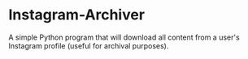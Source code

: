 # Instagram-Archiver
A simple Python program that will download all content from a user's Instagram profile (useful for archival purposes).
